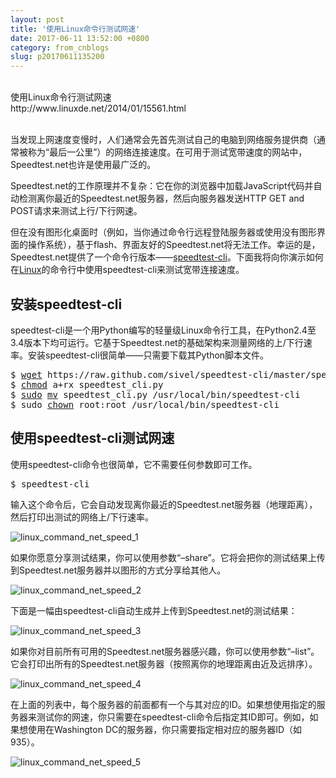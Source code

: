 ```yaml
---
layout: post
title: '使用Linux命令行测试网速'
date: 2017-06-11 13:52:00 +0800
category: from_cnblogs
slug: p20170611135200
---
```

<p><br />使用Linux命令行测试网速<br />http://www.linuxde.net/2014/01/15561.html<br /><br /></p>
<div class="post-bd fz16">
<p>当发现上网速度变慢时，人们通常会先首先测试自己的电脑到网络服务提供商（通常被称为&ldquo;最后一公里&rdquo;）的网络连接速度。在可用于测试宽带速度的网站中，Speedtest.net也许是使用最广泛的。</p>
<p>Speedtest.net的工作原理并不复杂：它在你的浏览器中加载JavaScript代码并自动检测离你最近的Speedtest.net服务器，然后向服务器发送HTTP GET and POST请求来测试上行/下行网速。</p>
<p>但在没有图形化桌面时（例如，当你通过命令行远程登陆服务器或使用没有图形界面的操作系统），基于flash、界面友好的Speedtest.net将无法工作。幸运的是，Speedtest.net提供了一个命令行版本&mdash;&mdash;<a href="https://github.com/sivel/speedtest-cli">speedtest-cli</a>。下面我将向你演示如何在<span class="wp_keywordlink"><a title="Linux" href="http://www.linuxde.net" target="_blank">Linux</a>的命令行中使用speedtest-cli来测试宽带连接速度。 </span></p>
<h2> 安装speedtest-cli<br />
</h2>
<p>
	
speedtest-cli是一个用Python编写的轻量级Linux命令行工具，在Python2.4至3.4版本下均可运行。它基于Speedtest.net的基础架构来测量网络的上/下行速率。安装speedtest-cli很简单&mdash;&mdash;只需要下载其Python脚本文件。
</p>
<pre>$ <span class="wp_keywordlink"><a title="wget命令" href="http://man.linuxde.net/wget" target="_blank">wget</a> https://raw.github.com/sivel/speedtest-cli/master/speedtest_cli.py
$ <span class="wp_keywordlink"><a title="chmod命令" href="http://man.linuxde.net/chmod" target="_blank">chmod</a> a+rx speedtest_cli.py
$ <span class="wp_keywordlink"><a title="sudo命令" href="http://man.linuxde.net/sudo" target="_blank">sudo</a> <span class="wp_keywordlink"><a title="mv命令" href="http://man.linuxde.net/mv" target="_blank">mv</a> speedtest_cli.py /usr/local/bin/speedtest-cli
$ sudo <span class="wp_keywordlink"><a title="chown命令" href="http://man.linuxde.net/chown" target="_blank">chown</a> root:root /usr/local/bin/speedtest-cli</span></span></span></span></span></pre>
<h2> 使用speedtest-cli测试网速<br />
</h2>
<p>
	使用speedtest-cli命令也很简单，它不需要任何参数即可工作。
</p>
<pre><span class="crayon-sy">$<span class="crayon-h"> <span class="crayon-i">speedtest<span class="crayon-o">-<span class="crayon-i">cli</span></span></span></span></span></pre>
<p>输入这个命令后，它会自动发现离你最近的Speedtest.net服务器（地理距离），然后打印出测试的网络上/下行速率。</p>
<p><img src="http://www.linuxde.net/wp-content/uploads/2014/01/0200482A8.jpg" alt="linux_command_net_speed_1" /></p>
<p>如果你愿意分享测试结果，你可以使用参数&ldquo;&ndash;share&rdquo;。它将会把你的测试结果上传到Speedtest.net服务器并以图形的方式分享给其他人。</p>
<p><img src="http://www.linuxde.net/wp-content/uploads/2014/01/020049U3R.jpg" alt="linux_command_net_speed_2" /></p>
<p>下面是一幅由speedtest-cli自动生成并上传到Speedtest.net的测试结果：</p>
<p><img src="http://www.linuxde.net/wp-content/uploads/2014/01/020050rFq.jpg" alt="linux_command_net_speed_3" /></p>
<p>如果你对目前所有可用的Speedtest.net服务器感兴趣，你可以使用参数&ldquo;&ndash;list&rdquo;。它会打印出所有的Speedtest.net服务器（按照离你的地理距离由近及远排序）。</p>
<p><img src="http://www.linuxde.net/wp-content/uploads/2014/01/020051Lgl.jpg" alt="linux_command_net_speed_4" /></p>
<p>在上面的列表中，每个服务器的前面都有一个与其对应的ID。如果想使用指定的服务器来测试你的网速，你只需要在speedtest-cli命令后指定其ID即可。例如，如果想使用在Washington DC的服务器，你只需要指定相对应的服务器ID（如935）。</p>
<p><img src="http://www.linuxde.net/wp-content/uploads/2014/01/020052exf.jpg" alt="linux_command_net_speed_5" /></p>
</div>
<p><br /><br /></p>
